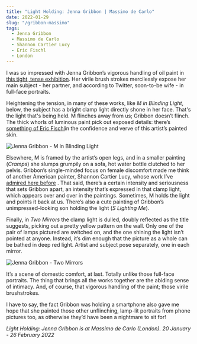```yaml
---
title: "Light Holding: Jenna Gribbon | Massimo de Carlo"
date: 2022-01-29
slug: "/gribbon-massimo"
tags:
  - Jenna Gribbon
  - Massimo de Carlo
  - Shannon Cartier Lucy
  - Eric Fischl
  - London
---
```


I was so impressed with Jenna Gribbon’s vigorous handling of oil paint in [this tight, tense exhibition](https://massimodecarlo.com/exhibition/541/light-holding). Her virile brush strokes mercilessly expose her main subject - her partner, and according to Twitter, soon-to-be wife - in full-face portraits.

Heightening the tension, in many of these works, like *M in Blinding Light*, below, the subject has a bright clamp light directly shone in her face. That's the light that's being held. M flinches away from us; Gribbon doesn’t flinch. The thick whorls of luminous paint pick out exposed details: there’s [something of Eric Fischl](/fischl-skarstedt)in the confidence and verve of this artist’s painted skin.

![Jenna Gribbon - M in Blinding Light](/gribbon-massimo-1.jpeg)

Elsewhere, M is framed by the artist’s open legs, and in a smaller painting (*Cramps*) she slumps grumpily on a sofa, hot water bottle clutched to her pelvis. Gribbon’s single-minded focus on female discomfort made me think of another American painter, Shannon Cartier Lucy, whose work I’ve [admired here before](/lucy-soft) . That said, there’s a certain intensity and seriousness that sets Gribbon apart, an intensity that’s expressed in that clamp light, which appears over and over in the paintings. Sometimes, M holds the light and points it back at us. There’s also a cute painting of Gribbon’s unimpressed-looking son holding the light (*S Lighting Me*).

Finally, in *Two Mirrors* the clamp light is dulled, doubly reflected as the title suggests, picking out a pretty yellow pattern on the wall. Only one of the pair of lamps pictured are switched on, and the one shining the light isn’t pointed at anyone. Instead, it’s dim enough that the picture as a whole can be bathed in deep red light.  Artist and subject pose separately, one in each mirror.

![Jenna Gribbon - Two Mirrors](/gribbon-massimo-2.jpeg)

It’s a scene of domestic comfort, at last. Totally unlike those full-face portraits. The thing that brings all the works together are the abiding sense of intimacy. And, of course, that vigorous handling of the paint; those virile brushstrokes.

I have to say, the fact Gribbon was holding a smartphone also gave me hope that she painted those other unflinching, lamp-lit portraits from phone pictures too, as otherwise they’d have been a nightmare to sit for!

*Light Holding: Jenna Gribbon is at Massimo de Carlo (London). 20 January - 26 February 2022*
